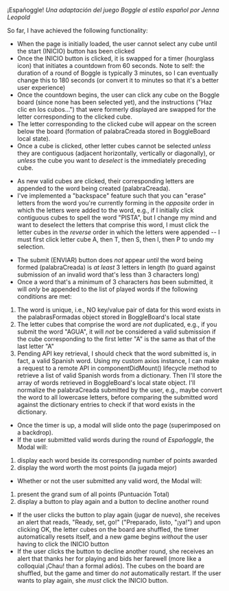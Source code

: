¡Españoggle!
*Una adaptación del juego Boggle al estilo español por Jenna Leopold*

So far, I have achieved the following functionality:
* When the page is initially loaded, the user cannot select any cube until the start (INICIO) button has been clicked
* Once the INICIO button is clicked, it is swapped for a timer (hourglass icon) that initiates a countdown from 60 seconds. 
Note to self: the duration of a round of Boggle is typically 3 minutes, so I can eventually change this to 180 seconds (or convert it to minutes so that it's a better user experience)
* Once the countdown begins, the user can click any cube on the Boggle board (since none has been selected yet),
and the instructions ("Haz clic en los cubos...") that were formerly displayed are swapped for the letter corresponding to the clicked cube.
* The letter corresponding to the clicked cube will appear on the screen below the board 
(formation of palabraCreada stored in BoggleBoard local state).
* Once a cube is clicked, other letter cubes cannot be selected *unless* they are contiguous (adjacent horizontally, vertically or diagonally),
or *unless* the cube you want to *deselect* is the immediately preceding cube.
- As new valid cubes are clicked, their corresponding letters are appended to the word being created (palabraCreada).
- I've implemented a "backspace" feature such that you can "erase" letters from the word you're currently forming in the *opposite* order in which the letters were added to the word, e.g., if I initially click contiguous cubes to spell the word "PISTA", but I change my mind and want to deselect the letters that comprise this word, I must click the letter cubes in the *reverse* order in which the letters were appended --
I must first click letter cube A, then T, then S, then I, then P to undo my selection.
* The submit (ENVIAR) button does *not* appear *until* the word being formed (palabraCreada) is *at least* 3 letters in length 
(to guard against submission of an invalid word that's less than 3 characters long)
* Once a word that's a minimum of 3 characters *has* been submitted, it will *only* be appended to the list of played words if the following conditions are met:
1. The word is unique, i.e., NO key/value pair of data for this word exists in the palabrasFormadas object stored in BoggleBoard's local state
1. The letter cubes that comprise the word are *not* duplicated, e.g., if you submit the word "AGUA", it will *not* be considered a valid submission if the cube corresponding to the first letter "A" is the same as that of the last letter "A"
1. Pending API key retrieval, I should check that the word submitted is, in fact, a valid Spanish word. 
Using my custom axios instance, I can make a request to a remote API in componentDidMount() lifecycle method to retrieve a list of valid Spanish words from a dictionary. Then I'll store the array of words retrieved in BoggleBoard's local state object. 
I'll normalize the palabraCreada submitted by the user, e.g., maybe convert the word to all lowercase letters, before comparing the submitted word against the dictionary entries to check if that word exists in the dictionary.
* Once the timer is up, a modal will slide onto the page (superimposed on a backdrop).
* If the user submitted valid words during the round of *Españoggle*, the Modal will:
1. display each word beside its corresponding number of points awarded
1. display the word worth the most points (la jugada mejor)
* Whether or not the user submitted any valid word, the Modal will:
1. present the grand sum of all points (Puntuación Total)
1. display a button to play again and a button to decline another round
* If the user clicks the button to play again (jugar de nuevo), she receives an alert that reads,
"Ready, set, go!" ("Preparado, listo, "¡ya!") and upon clicking OK, 
the letter cubes on the board are shuffled, the timer automatically resets itself, and a new game begins *without* the user having to click the INICIO button
* If the user clicks the button to decline another round, she receives an alert that thanks her for playing and bids her farewell 
(more like a colloquial ¡Chau! than a formal adiós). 
The cubes on the board are shuffled, but the game and timer do *not* automatically restart.
If the user wants to play again, she *must* click the INICIO button.
